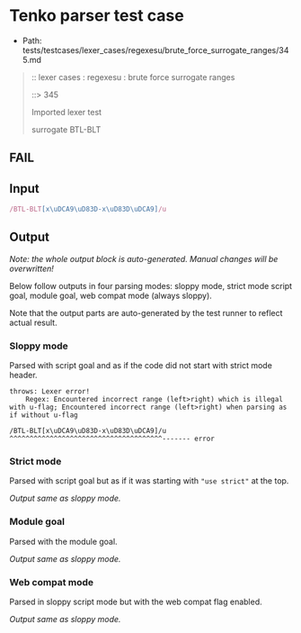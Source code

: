 # Tenko parser test case

- Path: tests/testcases/lexer_cases/regexesu/brute_force_surrogate_ranges/345.md

> :: lexer cases : regexesu : brute force surrogate ranges
>
> ::> 345
>
> Imported lexer test
>
> surrogate BTL-BLT

## FAIL

## Input

`````js
/BTL-BLT[x\uDCA9\uD83D-x\uD83D\uDCA9]/u
`````

## Output

_Note: the whole output block is auto-generated. Manual changes will be overwritten!_

Below follow outputs in four parsing modes: sloppy mode, strict mode script goal, module goal, web compat mode (always sloppy).

Note that the output parts are auto-generated by the test runner to reflect actual result.

### Sloppy mode

Parsed with script goal and as if the code did not start with strict mode header.

`````
throws: Lexer error!
    Regex: Encountered incorrect range (left>right) which is illegal with u-flag; Encountered incorrect range (left>right) when parsing as if without u-flag

/BTL-BLT[x\uDCA9\uD83D-x\uD83D\uDCA9]/u
^^^^^^^^^^^^^^^^^^^^^^^^^^^^^^^^^^^^^^------- error
`````

### Strict mode

Parsed with script goal but as if it was starting with `"use strict"` at the top.

_Output same as sloppy mode._

### Module goal

Parsed with the module goal.

_Output same as sloppy mode._

### Web compat mode

Parsed in sloppy script mode but with the web compat flag enabled.

_Output same as sloppy mode._
